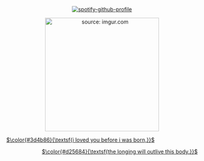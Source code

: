 <p align="center" 
 
 [![spotify-github-profile](https://spotify-github-profile.kittinanx.com/api/view?uid=3qfhn9ib6qcajvdzjbyuzfcra&cover_image=true&theme=novatorem&show_offline=false&background_color=121212&interchange=false&bar_color=53b14f&bar_color_cover=true)](https://github.com/kittinan/spotify-github-profile)

<p align="center">
<a href="https://i.imgur.com/YOAZH6J.png"/></a
<p align="center">
<a href="<a href="https://imgur.com/YOAZH6J"><img src="https://i.imgur.com/YOAZH6J.png" title="source: imgur.com" style="width:300px;height:300px; /></a  
</p>
<p align="center">
<p align="left">
$\color{#3d4b86}{\textsf{i loved you before i was born,}}$
<p align="right">
$\color{#d25684}{\textsf{the longing will outlive this body.}}$
  </p>
